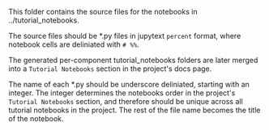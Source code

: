 This folder contains the source files for the notebooks in ../tutorial_notebooks.

The source files should be *.py files in jupytext `percent` format, where notebook cells are
deliniated with `# %%`.

The generated per-component tutorial_notebooks folders are later merged into a `Tutorial Notebooks`
section in the project's docs page.

The name of each *.py should be underscore deliniated, starting with an integer.  The integer
determines  the notebooks order in the project's `Tutorial Notebooks` section, and therefore should
be unique across all tutorial notebooks in the project.  The rest of the file name becomes the
title of the notebook.
